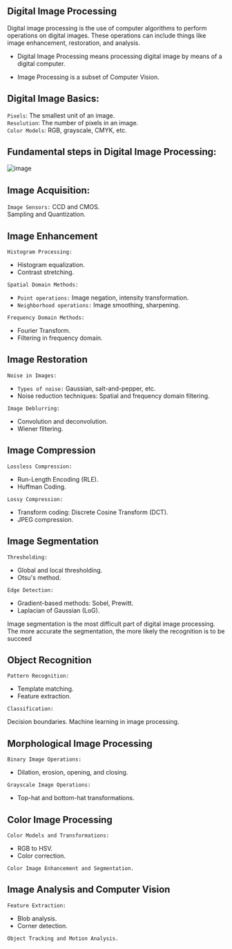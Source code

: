 ## Digital Image Processing
Digital image processing is the use of computer algorithms to perform operations on digital images. These operations can include things like image enhancement, restoration, and analysis.

- Digital Image Processing means processing digital image by means of a digital computer.

- Image Processing is a subset of Computer Vision.

## Digital Image Basics:
`Pixels`: The smallest unit of an image.\
`Resolution`: The number of pixels in an image.\
`Color Models`: RGB, grayscale, CMYK, etc.

## Fundamental steps in Digital Image Processing:
![image](../contents/Fundamental-steps-in-dip.png)

## Image Acquisition:

`Image Sensors:` CCD and CMOS. \
Sampling and Quantization.

## Image Enhancement
`Histogram Processing:`

- Histogram equalization.
- Contrast stretching.

`Spatial Domain Methods:`

- `Point operations:` Image negation, intensity transformation.
- `Neighborhood operations:` Image smoothing, sharpening.

`Frequency Domain Methods:`

- Fourier Transform.
- Filtering in frequency domain.

## Image Restoration
`Noise in Images:`

- `Types of noise:` Gaussian, salt-and-pepper, etc.
- Noise reduction techniques: Spatial and frequency domain filtering.

`Image Deblurring:`

- Convolution and deconvolution.
- Wiener filtering.

## Image Compression
`Lossless Compression:`

- Run-Length Encoding (RLE).
- Huffman Coding.

`Lossy Compression:`

- Transform coding: Discrete Cosine Transform (DCT).
- JPEG compression.

## Image Segmentation
`Thresholding:`

- Global and local thresholding.
- Otsu's method.

`Edge Detection:`

- Gradient-based methods: Sobel, Prewitt.
- Laplacian of Gaussian (LoG).

Image segmentation is the most difficult part of digital image processing. The more accurate the segmentation, the more likely the recognition is to be succeed

## Object Recognition
`Pattern Recognition:`

- Template matching.
- Feature extraction.

`Classification:`

Decision boundaries.
Machine learning in image processing.

## Morphological Image Processing
`Binary Image Operations:`

- Dilation, erosion, opening, and closing.

`Grayscale Image Operations:`

- Top-hat and bottom-hat transformations.

## Color Image Processing
`Color Models and Transformations:`

- RGB to HSV.
- Color correction.

`Color Image Enhancement and Segmentation.`

## Image Analysis and Computer Vision
`Feature Extraction:`

- Blob analysis.
- Corner detection.

`Object Tracking and Motion Analysis.`